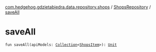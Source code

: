 [com.hedgehog.gdzietabiedra.data.repository.shops](../index.md) / [ShopsRepository](index.md) / [saveAll](./save-all.md)

# saveAll

`fun saveAll(apiModels: `[`Collection`](https://kotlinlang.org/api/latest/jvm/stdlib/kotlin.collections/-collection/index.html)`<`[`ShopsItem`](../../com.hedgehog.gdzietabiedra.api.response.shop/-shops-item/index.md)`>): `[`Unit`](https://kotlinlang.org/api/latest/jvm/stdlib/kotlin/-unit/index.html)